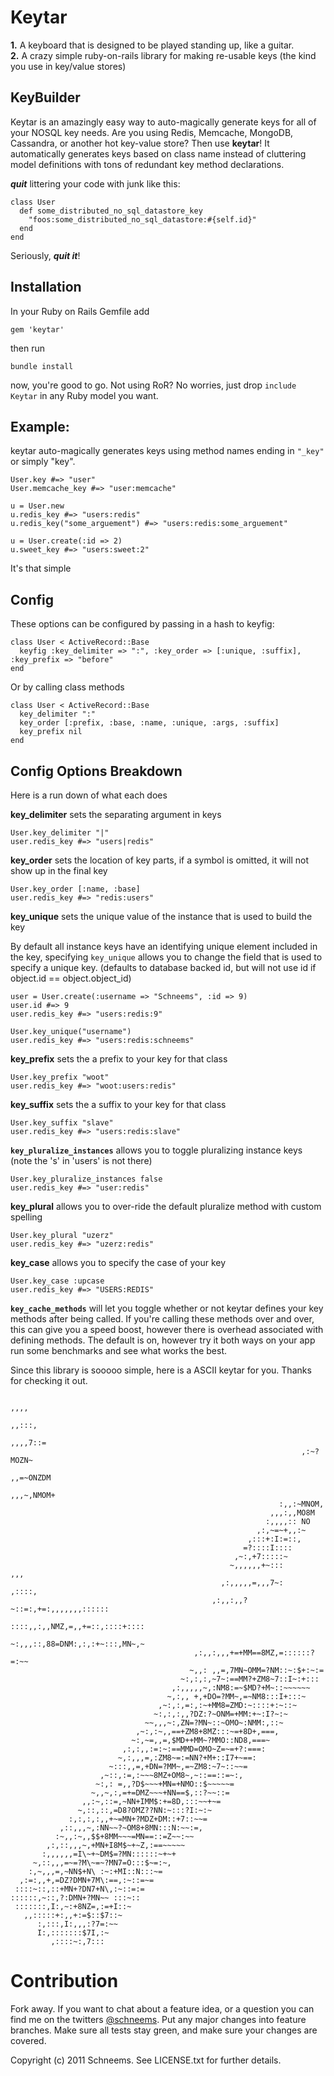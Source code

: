 Keytar
======

**1.** A keyboard that is designed to be played standing up, like a guitar.  
**2.** A crazy simple ruby-on-rails library for making re-usable keys (the kind you use in key/value stores)

KeyBuilder
----------

Keytar is an amazingly easy way to auto-magically generate keys for all of your NOSQL key needs. Are you using Redis, Memcache, MongoDB, Cassandra, or another hot key-value store? Then use **keytar**! It automatically generates keys based on class name instead of cluttering model definitions with tons of redundant key method declarations. 

___quit___ littering your code with junk like this:

    class User
      def some_distributed_no_sql_datastore_key
        "foos:some_distributed_no_sql_datastore:#{self.id}"
      end
    end

Seriously, ___quit it___!


Installation
------------
In your Ruby on Rails Gemfile add

    gem 'keytar'

then run

    bundle install

now, you're good to go. Not using RoR? No worries, just drop `include Keytar` in any Ruby model you want.


Example: 
--------
keytar auto-magically generates keys using method names ending in `"_key"` or simply "key".

    User.key #=> "user"
    User.memcache_key #=> "user:memcache"
    
    u = User.new
    u.redis_key #=> "users:redis"
    u.redis_key("some_arguement") #=> "users:redis:some_arguement"
    
    u = User.create(:id => 2)
    u.sweet_key #=> "users:sweet:2"
    


It's that simple

Config
------

These options can be configured by passing in a hash to keyfig:

    class User < ActiveRecord::Base
      keyfig :key_delimiter => ":", :key_order => [:unique, :suffix], :key_prefix => "before"
    end

Or by calling class methods

    class User < ActiveRecord::Base
      key_delimiter ":"
      key_order [:prefix, :base, :name, :unique, :args, :suffix]
      key_prefix nil
    end

Config Options Breakdown
------------------------
Here is a run down of what each does  

**key_delimiter** sets the separating argument in keys

    User.key_delimiter "|"
    user.redis_key #=> "users|redis"


**key_order** sets the location of key parts, if a symbol is omitted, it will not show up in the final key

    User.key_order [:name, :base]
    user.redis_key #=> "redis:users"
    
**key_unique** sets the unique value of the instance that is used to build the key

By default all instance keys have an identifying unique element included in the key, specifying `key_unique` allows you to change the field that is used to specify a unique key. (defaults to database backed id, but will not use id if object.id == object.object_id)

    user = User.create(:username => "Schneems", :id => 9)
    user.id #=> 9
    user.redis_key #=> "users:redis:9"

    User.key_unique("username")
    user.redis_key #=> "users:redis:schneems"

**key_prefix** sets the a prefix to your key for that class

    User.key_prefix "woot"
    user.redis_key #=> "woot:users:redis"
    
**key_suffix** sets the a suffix to your key for that class

    User.key_suffix "slave"
    user.redis_key #=> "users:redis:slave"

**`key_pluralize_instances`** allows you to toggle pluralizing instance keys (note the 's' in 'users' is not there)

    User.key_pluralize_instances false
    user.redis_key #=> "user:redis"
    

**key_plural** allows you to over-ride the default pluralize method with custom spelling

    User.key_plural "uzerz"
    user.redis_key #=> "uzerz:redis"

**key_case** allows you to specify the case of your key

    User.key_case :upcase
    user.redis_key #=> "USERS:REDIS"

**`key_cache_methods`** will let you toggle whether or not keytar defines your key methods after being called. If you're calling
these methods over and over, this can give you a speed boost, however there is overhead associated with defining methods. The default
is on, however try it both ways on your app run some benchmarks and see what works the best.



Since this library is sooooo simple, here is a ASCII keytar for you. Thanks for checking it out.

                                                                         ,,,,     
                                                                        ,,:::,    
                                                                      ,,,,7::=    
                                                                     ,:~?MOZN~    
                                                                   ,,=~ONZDM      
                                                                 ,,,~,NMOM+       
                                                                :,,:~MNOM,        
                                                              ,,,:,,MO8M          
                                                             :,,,,:: NO           
                                                           ,:,~=~+,,:~            
                                                         ,:::+:I:=::,             
                                                        =?::::I::::               
                                                      ,~:,+7:::::~                
                                                     ~,,,,,,+~:::           ,,,   
                                                   ,:,,,,,=,,,7~:         ,::::,  
                                                 ,:,,:,,?~::=:,+=:,,,,,,,::::::   
                                                ::::,,:,,NMZ,=,,+=::,::::+::::    
                                               ~:,,,::,88=DNM:,:,:+~:::,MN~,~     
                                             ,:,,:,,,+=+MM==8MZ,=::::::?=:~~      
                                            ~,,: ,,=,7MN~OMM=?NM::~:$+:~:=        
                                          ~:,:,:,~7~:==MM?+ZM8~7::I~:+:::         
                                        ,:,,,,,~,:NM8:=~$MD?+M~::~~~~~~           
                                       ~,:,, +,+DO=?MM~,=~NM8:::I+:::~            
                                     ,~:,:,=:,:~+MM8=ZMD:~::::+:~::~              
                                    ~:,:,:,,?DZ:?~ONM=+MM:+~:I?~:~                
                                  ~~,,,~:,ZN=?MN~::~OMO~:NMM:,::~                 
                                ,~:,:~,,==+ZM8+8MZ:::~=+8D+,===,                  
                               ~:,~=,,=,$MD++MM~?MMO::ND8,===~                    
                             ,:,:,,:=:~:==MMD=OMO~Z=~=+?:===:                     
                            ~,:,,,=,:ZM8~=:=NN?+M+::I7+~==:                       
                          ~:::,,=,+DN=?MM~,=~ZM8:~7~::~~=                         
                        ,~::,:=,:~~~8MZ+OM8~,~::==::=~:,                          
                       ~:,: =,,?D$~~~+MN=+NMO::$~~~~~=                            
                      ~,,~,:,=+=DMZ~~~+NN==$,::?~~::=                             
                    ,,:~,::=,~NN+IMM$:+=8D,:::~~+~=                               
                   ~,::,::,=D8?OMZ??NN:~:::?I:~:~                                 
                 :,:,:,:,,+~=MN+?MDZ+DM::+7::~~=                                  
               ,::,,,~,:NN~~?~OM8+8MN:::N:~~:=,                                   
              :~,,:~,,$$+8MM~~~=MN==::=Z~~:~~                                     
            ,:,::,,,~,+MN+I8M$~+~Z,:==~~~~~                                       
           :,,,,,,=I\~+~DM$=?MN::::::~+~+                                         
         ~,::,,,=~=?M\~=~?MN7=O:::$~=:~,                                          
        :,~,,,=,~NN$+N\ :~:+MI::N:::~=                                            
      ,:=:,,+,=DZ?DMN+7M\:==,:~::=~=                                              
     ::::~::,::+MN+?DN7+N\,:~::=:=                                                
    ::::::,~::,?:DMN+?MN~~ :::~::                                                 
     :::::::,I:,~:+8NZ=,:=+I::~                                                   
       ,,:::::+:,,+:=$::$7::~                                                     
          :,:::,I:,,,:?7=:~~                                                      
          I:,:::::::$7I,:~                                                        
             ,::::~:,7:::                                                         


Contribution
============

Fork away. If you want to chat about a feature idea, or a question you can find me on the twitters [@schneems](http://twitter.com/schneems).  Put any major changes into feature branches. Make sure all tests stay green, and make sure your changes are covered. 


Copyright (c) 2011 Schneems. See LICENSE.txt for
further details.
